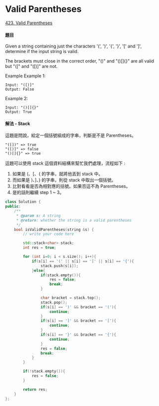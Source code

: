 # Valid Parentheses

[423. Valid Parentheses](https://www.lintcode.com/problem/valid-parentheses/description?_from=ladder&&fromId=15)

#### 題目

Given a string containing just the characters '\(', '\)', '{', '}', '\[' and '\]', determine if the input string is valid.

The brackets must close in the correct order, "\(\)" and "\(\)\[\]{}" are all valid but "\(\]" and "\(\[\)\]" are not.

Example Example 1:

```text
Input: "([)]"
Output: False
```

Example 2:

```text
Input: "()[]{}"
Output: True
```

#### 解法 - Stack

這題是問說，給定一個括號組成的字串，判斷是不是 Parentheses。

```text
"([])" => true
"([)]" => false
"()[]{}" => true
```

這題可以使用 stack 這個資料結構來幫忙我們處理，流程如下 :

1. 如果是 \(、\[、{ 的字串，就將他丟到 stack 中。
2. 而如果是 \)、\]、} 的字串，則從 stack 中取出一個括號。
3. 比對看看是否為相對應的括號。如果否這不為 Parentheses。
4. 是的話則繼續 step 1 ~ 3。

```cpp
class Solution {
public:
    /**
     * @param s: A string
     * @return: whether the string is a valid parentheses
     */
    bool isValidParentheses(string &s) {
        // write your code here

        std::stack<char> stack;
        int res = true;

        for (int i=0; i < s.size(); i++){
            if(s[i] == '(' || s[i] == '[' || s[i] == '{'){
                stack.push(s[i]);
            }else{
                if(stack.empty()){
                    res = false;
                    break;
                }

                char bracket = stack.top();
                stack.pop();
                if(s[i] == ')' && bracket == '('){
                    continue;
                }
                if(s[i] == ']' && bracket == '['){
                    continue;
                }
                if(s[i] == '}' && bracket == '{'){
                    continue;
                }
                res = false;
                break;
            } 
        }

        if(!stack.empty()){
            res = false;
        }

        return res;
    }
};
```

